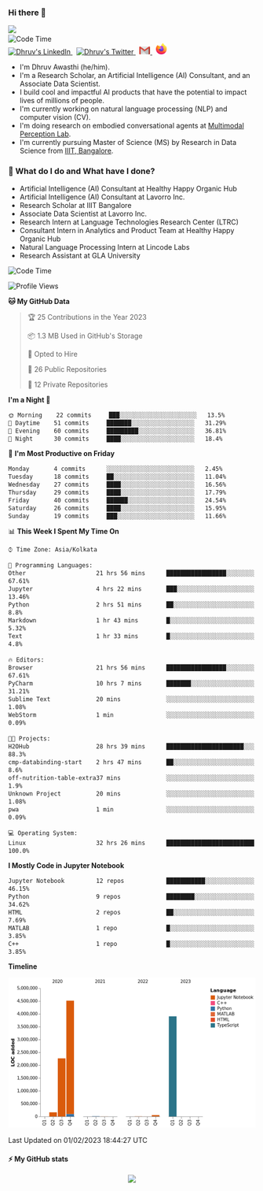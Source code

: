 ### Hi there 👋
![](https://komarev.com/ghpvc/?username=DhruvAwasthi&style=flat&label=Visitors)<br/>
![Code Time](http://img.shields.io/badge/Code%20Time-71%20hrs%2023%20mins-blue)<br/>
<a href="https://www.linkedin.com/in/dhruv-awasthi/">
  <img alt="Dhruv's LinkedIn" width="22px" src="https://raw.githubusercontent.com/peterthehan/peterthehan/master/assets/linkedin.svg" />
</a> &nbsp; 
<a href="https://twitter.com/_dhruvawasthi">
  <img alt="Dhruv's Twitter" width="22px" src="https://raw.githubusercontent.com/peterthehan/peterthehan/master/assets/twitter.svg" >
</a> &nbsp; 
<a href="mailto: dhruvawasthicc@gmail.com">
  <img alt="Dhruv's Email" width="22px" src="https://github.com/raivo-otp/issuer-icons/blob/f2007535e72276907bb7d9b64c31304c83c0f043/vectors/google.com/google-gmail.svg">
</a> &nbsp;
<a href="http://dhruvawasthi.com">
  <img alt="Dhruv's Website" width="22px" src="https://github.com/raivo-otp/issuer-icons/blob/f2007535e72276907bb7d9b64c31304c83c0f043/vectors/firefox.com/firefox.svg">
</a>  <br/>
  
- I'm Dhruv Awasthi (he/him).  
- I'm a Research Scholar, an Artificial Intelligence (AI) Consultant, and an Associate Data Scientist.   
- I build cool and impactful AI products that have the potential to impact lives of millions of people.   
- I'm currently working on natural language processing (NLP) and computer vision (CV).  
- I'm doing research on embodied conversational agents at [Multimodal Perception Lab](http://mpl.iiitb.ac.in/).    
- I'm currently pursuing Master of Science (MS) by Research in Data Science from [IIIT, Bangalore](https://www.iiitb.ac.in/).   


### 🌱 What do I do and What have I done? 
- Artificial Intelligence (AI) Consultant at Healthy Happy Organic Hub
- Artificial Intelligence (AI) Consultant at Lavorro Inc.
- Research Scholar at IIIT Bangalore
- Associate Data Scientist at Lavorro Inc.
- Research Intern at Language Technologies Research Center (LTRC)
- Consultant Intern in Analytics and Product Team at Healthy Happy Organic Hub
- Natural Language Processing Intern at Lincode Labs
- Research Assistant at GLA University


<!-- ### 📫 How to reach me?
- [LinkedIn](https://www.linkedin.com/in/dhruv-awasthi/) 
- [Twitter](https://twitter.com/_dhruvawasthi) 
- [Website](http://dhruvawasthi.com)
- [Email](dhruvawasthicc@gmail.com)  -->

<!-- #### 📊 This week I spent my time on: -->
<!--START_SECTION:waka-->
![Code Time](http://img.shields.io/badge/Code%20Time-115%20hrs%202%20mins-blue)

![Profile Views](http://img.shields.io/badge/Profile%20Views-5-blue)

**🐱 My GitHub Data** 

> 🏆 25 Contributions in the Year 2023
 > 
> 📦 1.3 MB Used in GitHub's Storage 
 > 
> 💼 Opted to Hire
 > 
> 📜 26 Public Repositories 
 > 
> 🔑 12 Private Repositories  
 > 
**I'm a Night 🦉** 

```text
🌞 Morning    22 commits     ███░░░░░░░░░░░░░░░░░░░░░░   13.5% 
🌆 Daytime    51 commits     ███████░░░░░░░░░░░░░░░░░░   31.29% 
🌃 Evening    60 commits     █████████░░░░░░░░░░░░░░░░   36.81% 
🌙 Night      30 commits     ████░░░░░░░░░░░░░░░░░░░░░   18.4%

```
📅 **I'm Most Productive on Friday** 

```text
Monday       4 commits      ░░░░░░░░░░░░░░░░░░░░░░░░░   2.45% 
Tuesday      18 commits     ██░░░░░░░░░░░░░░░░░░░░░░░   11.04% 
Wednesday    27 commits     ████░░░░░░░░░░░░░░░░░░░░░   16.56% 
Thursday     29 commits     ████░░░░░░░░░░░░░░░░░░░░░   17.79% 
Friday       40 commits     ██████░░░░░░░░░░░░░░░░░░░   24.54% 
Saturday     26 commits     ████░░░░░░░░░░░░░░░░░░░░░   15.95% 
Sunday       19 commits     ███░░░░░░░░░░░░░░░░░░░░░░   11.66%

```


📊 **This Week I Spent My Time On** 

```text
⌚︎ Time Zone: Asia/Kolkata

💬 Programming Languages: 
Other                    21 hrs 56 mins      █████████████████░░░░░░░░   67.61% 
Jupyter                  4 hrs 22 mins       ███░░░░░░░░░░░░░░░░░░░░░░   13.46% 
Python                   2 hrs 51 mins       ██░░░░░░░░░░░░░░░░░░░░░░░   8.8% 
Markdown                 1 hr 43 mins        █░░░░░░░░░░░░░░░░░░░░░░░░   5.32% 
Text                     1 hr 33 mins        █░░░░░░░░░░░░░░░░░░░░░░░░   4.8%

🔥 Editors: 
Browser                  21 hrs 56 mins      █████████████████░░░░░░░░   67.61% 
PyCharm                  10 hrs 7 mins       ███████░░░░░░░░░░░░░░░░░░   31.21% 
Sublime Text             20 mins             ░░░░░░░░░░░░░░░░░░░░░░░░░   1.08% 
WebStorm                 1 min               ░░░░░░░░░░░░░░░░░░░░░░░░░   0.09%

🐱‍💻 Projects: 
H2OHub                   28 hrs 39 mins      ██████████████████████░░░   88.3% 
cmp-databinding-start    2 hrs 47 mins       ██░░░░░░░░░░░░░░░░░░░░░░░   8.6% 
off-nutrition-table-extra37 mins             ░░░░░░░░░░░░░░░░░░░░░░░░░   1.9% 
Unknown Project          20 mins             ░░░░░░░░░░░░░░░░░░░░░░░░░   1.08% 
pwa                      1 min               ░░░░░░░░░░░░░░░░░░░░░░░░░   0.09%

💻 Operating System: 
Linux                    32 hrs 26 mins      █████████████████████████   100.0%

```

**I Mostly Code in Jupyter Notebook** 

```text
Jupyter Notebook         12 repos            ███████████░░░░░░░░░░░░░░   46.15% 
Python                   9 repos             ████████░░░░░░░░░░░░░░░░░   34.62% 
HTML                     2 repos             ██░░░░░░░░░░░░░░░░░░░░░░░   7.69% 
MATLAB                   1 repo              █░░░░░░░░░░░░░░░░░░░░░░░░   3.85% 
C++                      1 repo              █░░░░░░░░░░░░░░░░░░░░░░░░   3.85%

```


**Timeline**

![Chart not found](https://raw.githubusercontent.com/DhruvAwasthi/DhruvAwasthi/main/charts/bar_graph.png) 


 Last Updated on 01/02/2023 18:44:27 UTC
<!--END_SECTION:waka-->

<!-- #### :zap: Top langauges
<p align="center"><img src="https://github-readme-stats.vercel.app/api/top-langs/?username=DhruvAwasthi&layout=compact&hide=jupyter%20notebook"/>
 -->

#### :zap: My GitHub stats  
<p align="center"> <img src="https://github-readme-stats-git-masterrstaa-rickstaa.vercel.app/api?username=DhruvAwasthi&&count_private=true&show_icons=true)"/>


<!--
**DhruvAwasthi/DhruvAwasthi** is a ✨ _special_ ✨ repository because its `README.md` (this file) appears on your GitHub profile.

Here are some ideas to get you started:

- 🔭 I’m currently working on natural language processing, and computer vision.
- 🌱 I’m currently learning 
- 👯 I’m looking to collaborate on ...
- 🤔 I’m looking for help with ...
- 💬 Ask me about ...
- 📫 How to reach me: ...
- 😄 Pronouns: ...
- ⚡ Fun fact: ...
-->

